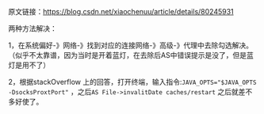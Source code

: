 原文链接：https://blog.csdn.net/xiaochenuu/article/details/80245931


两种方法解决：

1，在系统偏好-》网络-》找到对应的连接网络-》高级-》代理中去除勾选解决。（似乎不太靠谱，因为当时是开着蓝灯，在去除后AS中错误提示是没了，但是蓝灯是用不了）



2，根据stackOverflow 上的回答，打开终端，输入指令:`JAVA_OPTS="$JAVA_OPTS -DsocksProxtPort"`  ，之后`AS File->invalitDate caches/restart`  之后就差不多好使了。

